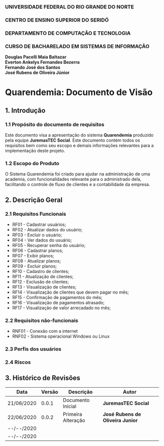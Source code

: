 ### UNIVERSIDADE FEDERAL DO RIO GRANDE DO NORTE

### CENTRO DE ENSINO SUPERIOR DO SERIDÓ

### DEPARTAMENTO DE COMPUTAÇÃO E TECNOLOGIA

### CURSO DE BACHARELADO EM SISTEMAS DE INFORMAÇÃO

**Douglas Pacelli Maia Baltazar**  
**Everton Ankelys Fernandes Bezerra**  
**Fernando José dos Santos**  
**José Rubens de Oliveira Júnior**

# Quarendemia: Documento de Visão

## 1. Introdução

### 1.1 Propósito do documento de requisitos

Este documento visa a apresentação do sistema **Quarendemia** produzido pela equipe **JuremasTEC Social**. Este documento contém todos os requisitos bem como seu escopo e demais informações relevantes para a implementação deste projeto.

### 1.2 Escopo do Produto

O Sistema Quarendemia foi criado para ajudar na administração de uma academia, com funcionalidades relevante para o administrado dela, facilitando o controle de fluxo de clientes e a contabilidade da empresa.

## 2. Descrição Geral

### 2.1 Requisitos Funcionais

- RF01 - Cadastrar usuários;
- RF02 - Atualizar dados do usuário;
- RF03 - Excluir o usuário;
- RF04 - Ver dados do usuário;
- RF05 - Recuperar senha do usuário;
- RF06 - Cadastrar planos;
- RF07 - Exibir planos;
- RF08 - Atualizar planos;
- RF09 - Excluir planos;
- RF10 - Cadastro de clientes;
- RF11 - Atualização de clientes;
- RF12 - Exclusão de clientes;
- RF13 - Visualização de clientes;
- RF14 - Visualização de clientes que devem pagar no mês;
- RF15 - Confirmação de pagamentos do mês;
- RF16 - Visualização de pagamentos atrasado;
- RF17 - Visualização de valor arrecadado no mês;

### 2.2 Requisitos não-funcionais

- RNF01 - Conexão com a internet
- RNF02 - Sistema operacional Windows ou Linux

### 2.3 Perfis dos usuários

### 2.4 Riscos

## 3. Histórico de Revisões

| Data       | Versão | Descrição          | Autor                              |
| ---------- | ------ | ------------------ | ---------------------------------- |
| 21/06/2020 | 0.0.1  | Documento Inicial  | **JuremasTEC Social**              |
| 22/06/2020 | 0.0.2  | Primeira Alteração | **José Rubens de Oliveira Junior** |
| --/--/2020 |        |                    |                                    |
| --/--/2020 |        |                    |                                    |
